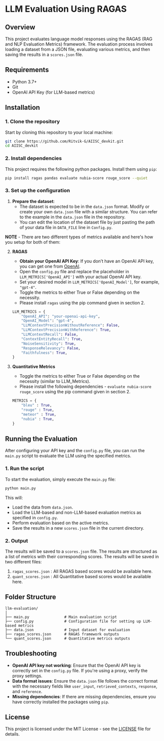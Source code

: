 # LLM Evaluation Using RAGAS

## Overview
This project evaluates language model responses using the RAGAS (RAG and NLP Evaluation Metrics) framework. 
The evaluation process involves loading a dataset from a JSON file, evaluating various metrics, and then saving the results in a `scores.json` file.

## Requirements

- Python 3.7+
- Git
- OpenAI API Key (for LLM-based metrics)

## Installation

### 1. Clone the repository

Start by cloning this repository to your local machine:

```bash
git clone https://github.com/Ritvik-G/AIISC_devkit.git
cd AIISC_devkit
```

### 2. Install dependencies

This project requires the following python packages. Install them using `pip`:

```bash
pip install ragas pandas evaluate nubia-score rouge_score --quiet
```

### 3. Set up the configuration

1. **Prepare the dataset**:
   - The dataset is expected to be in the `data.json` format. Modify or create your own `data.json` file with a similar structure. You can refer to the example in the `data.json` file in the repository.
   - You can edit the location of the dataset file by just pasting the path of your data file in ``DATA_FILE`` line in ``Config.py``.

**NOTE** - There are two different types of metrics available and here's how you setup for both of them:
  
2. **RAGAS**
   - **Obtain your OpenAI API Key**: If you don’t have an OpenAI API key, you can get one from [OpenAI](https://beta.openai.com/signup/).
   - Open the `config.py` file and replace the placeholder in `LLM_METRICS['OpenAI_API']` with your actual OpenAI API key.
   - Set your desired model in `LLM_METRICS['OpenAI_Model']`, for example, `"gpt-4"`.
   - Toggle the metrics to either True or False depending on the necessity.
   - Please install `ragas` using the pip command given in section 2.
     
   ```python
   LLM_METRICS = {
       "OpenAI_API": "your-openai-api-key",
       "OpenAI_Model": "gpt-4",
       "LLMContextPrecisionWithoutReference": False,
       "LLMContextPrecisionWithReference": True,
       "LLMContextRecall": False,
       "ContextEntityRecall": True,
       "NoiseSensitivity": True,
       "ResponseRelevancy": False,
       "Faithfulness": True,
   }
   ```
3. **Quantitative Metrics**
   - Toggle the metrics to either True or False depending on the necessity (similar to LLM_Metrics).
   - Please install the following dependencies - `evaluate nubia-score rouge_score` using the pip command given in section 2.
     
   ```python
   METRICS = {
       "bleu" : True, 
       "rouge" : True, 
       "meteor" : True, 
       "nubia" : True,
   }
   ```
   

## Running the Evaluation

After configuring your API key and the `config.py` file, you can run the `main.py` script to evaluate the LLM using the specified metrics.

### 1. Run the script

To start the evaluation, simply execute the `main.py` file:

```bash
python main.py
```

This will:

- Load the data from `data.json`.
- Load the LLM-based and non-LLM-based evaluation metrics as specified in `config.py`.
- Perform evaluation based on the active metrics.
- Save the results in a new `scores.json` file in the current directory.

### 2. Output

The results will be saved to a `scores.json` file. The results are structured as a list of metrics with their corresponding scores.
The results will be saved in two different files: 
1. `ragas_scores.json` : All RAGAS based scores would be available here.
2. `quant_scores.json` : All Quantitative based scores would be available here.

## Folder Structure

```plaintext
llm-evaluation/
│
├── main.py                # Main evaluation script
├── config.py              # Configuration file for setting up LLM-based metrics
├── data.json              # Input dataset for evaluation
├── ragas_scores.json      # RAGAS framework outputs
└── quant_scores.json      # Quantitative metrics outputs
```

## Troubleshooting

- **OpenAI API key not working**: Ensure that the OpenAI API key is correctly set in the `config.py` file. If you're using a proxy, verify the proxy settings.
- **Data format issues**: Ensure the `data.json` file follows the correct format with the necessary fields like `user_input`, `retrieved_contexts`, `response`, and `reference`.
- **Missing dependencies**: If there are missing dependencies, ensure you have correctly installed the packages using `pip`.


## License

This project is licensed under the MIT License - see the [LICENSE](LICENSE) file for details.
